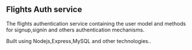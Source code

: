 ## Flights Auth service
The flights authentication service containing the user model and methods for signup,signin and others authentication mechanisms.

Built using Nodejs,Express,MySQL and other technologies..